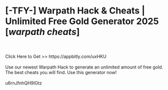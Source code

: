 # [-TFY-] Warpath Hack & Cheats | Unlimited Free Gold Generator 2025 [*warpath cheats*]
<br>
<br>Click Here to Get >> https://appbitly.com/uxHKU

<br>
<br>Use our newest Warpath Hack to generate an unlimited amount of free gold. The best cheats you will find. Use this generator now!
<br>
<br>u6rnJfnhQH9IGtz

